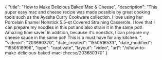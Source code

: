 {
    "title": "How to Make Delicious Baked Mac & Cheese",
    "description": "This super easy mac and cheese recipe was made possible by great cooking tools such as the Ayesha Curry Cookware collection. I love using her Porcelain Enamel Nonstick 5.5-qt Covered Straining Casserole. I love that I can prepare my noodles in this pot and also strain it in the same pot! Amazing time saver. In addition, because it's nonstick, I can prepare my cheese sauce in the same pot! This is a must have for any kitchen. ",
    "videoid": "203680370",
    "date_created": "1550516533",
    "date_modified": "1550516996",
    "type": "captivate",
    "layout": "video",
    "url": "\/v\/how-to-make-delicious-baked-mac-cheese\/203680370"
}